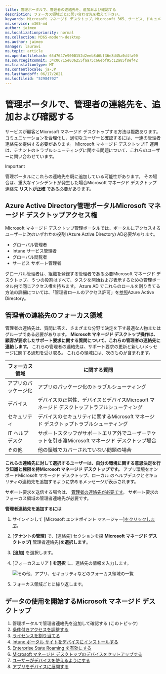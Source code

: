 ```yaml
---
title: 管理ポータルで、管理者の連絡先を、追加および確認する
description: フォーカス領域ごとに問い合わせ先を教えて下さい。
keywords: Microsoft マネージド デスクトップ、Microsoft 365、サービス、ドキュメント
ms.service: m365-md
author: jaimeo
ms.localizationpriority: normal
ms.collection: M365-modern-desktop
ms.author: jaimeo
manager: laurawi
ms.topic: article
ms.openlocfilehash: 65d7647e9000152d2eeb8d6bf36e8d45a0d4fa90
ms.sourcegitcommit: 34c06715e036255faa75c66ebf95c12a85f8ef42
ms.translationtype: MT
ms.contentlocale: ja-JP
ms.lasthandoff: 06/17/2021
ms.locfileid: "52984702"
---
```

# <a name="add-and-verify-admin-contacts-in-the-admin-portal"></a>管理ポータルで、管理者の連絡先を、追加および確認する

サービスが顧客とMicrosoft マネージド デスクトップする方法は複数あります。 コミュニケーションを合理化し、適切なユーザーと確認するには、一連の管理者連絡先を提供する必要があります。 Microsoft マネージド デスクトップIT 運用は、テナントのトラブルシューティングに関する問題について、これらのユーザーに問い合わせています。

> [!IMPORTANT]
> 管理ポータルにこれらの連絡先を既に追加している可能性があります。 その場合は、重大なインシデントが発生した場合Microsoft マネージド デスクトップ連絡先 **リストが正確** である必要があります。

## <a name="azure-active-directory-access-for-microsoft-managed-desktop-admin-portal"></a>Azure Active Directory管理ポータルMicrosoft マネージド デスクトップアクセス権

Microsoft マネージド デスクトップ管理ポータルでは、ポータルにアクセスするユーザーに次のいずれかの役割 (Azure Active Directory) AD必要があります。
- グローバル管理者
- Intune サービス管理者
- グローバル閲覧者
- サービス サポート管理者

グローバル管理者は、組織を登録する管理者である必要Microsoft マネージド デスクトップ。 5 つの役割はすべて、タスクを開始および表示するための管理ポータル内で同じアクセス権を持ちます。 Azure AD でこれらのロールを割り当てる方法の詳細については、「管理者ロールのアクセス許可」を[参照](/azure/active-directory/users-groups-roles/directory-assign-admin-roles)Azure Active Directory。 

## <a name="admin-contact-areas-of-focus"></a>管理者の連絡先のフォーカス領域

管理者の連絡先は、質問に答え、さまざまな分野で決定を下す最適な人物またはグループである必要があります。 **Microsoft マネージド デスクトップ操作は、顧客が要求したサポート要求に関する質問について、これらの管理者の連絡先に連絡します。** これらの管理者の連絡先は、サポート要求の更新と新しいメッセージに関する通知を受け取る。 これらの領域には、次のものが含まれます。

フォーカス領域 | に関する質問
--- | ---
アプリのパッケージ化 | アプリのパッケージ化のトラブルシューティング
デバイス | デバイスの正常性、デバイスとデバイスMicrosoft マネージド デスクトップトラブルシューティング
セキュリティ | デバイスのセキュリティに関するMicrosoft マネージド デスクトップトラブルシューティング
IT ヘルプ デスク | サポートスタッフがサポートエリア外でユーザーチケットを引き渡Microsoft マネージド デスクトップ場合 
その他 | 他の領域でカバーされていない問題の場合

**これらの連絡先に対して選択するユーザーは、自分の環境に関する意思決定を行う知識と権限を持Microsoft マネージド デスクトップです。** アプリ環境をオンボードMicrosoft マネージド デスクトップ、ローカル のヘルプデスクとセキュリティの連絡先を追加するように求めるメッセージが表示されます。 

サポート要求を送信する場合は、 [管理者の連絡先が必要です](../service-description/support.md)。 サポート要求のフォーカス領域の管理者連絡先が必要です。 

**管理者連絡先を追加するには**

1.  サインインして [Microsoft エンドポイント マネージャー][をクリックします](https://endpoint.microsoft.com)。 

2.  [**テナントの管理]** で、[連絡先] セクションを探 **Microsoft マネージド デスクトップ[** 管理者連絡先]**を選択します**。 

3. **[追加]** を選択します。

4.  [フォーカスエリア **] を選択** し、連絡先の情報を入力します。 

    ![その他、アプリ、セキュリティなどのフォーカス領域の一覧](../../media/areaoffocus.png)

5. フォーカス領域ごとに繰り返します。 

## <a name="steps-to-get-started-with-microsoft-managed-desktop"></a>データの使用を開始するMicrosoft マネージド デスクトップ

1. 管理ポータルで管理者連絡先を追加して確認する (このトピック)
2. [条件付きアクセスを調整する](conditional-access.md)
3. [ライセンスを割り当てる](assign-licenses.md)
4. [Intune ポータル サイトをデバイスにインストールする](company-portal.md)
5. [Enterprise State Roaming を有効にする](enterprise-state-roaming.md)
6. [Microsoft マネージド デスクトップのデバイスをセットアップする](set-up-devices.md)
7. [ユーザーがデバイスを使えるようにする](get-started-devices.md)
8. [アプリをデバイスに展開する](deploy-apps.md)
